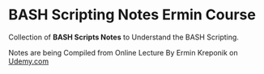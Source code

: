 # BASH Scripting Notes Ermin Course
Collection of **BASH Scripts Notes** to Understand the BASH Scripting.

Notes are being Compiled from Online Lecture By Ermin Kreponik on [Udemy.com](https://www.udemy.com/ "Udemy")
